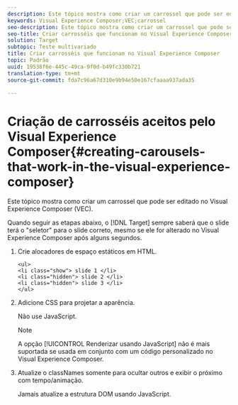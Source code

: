 ```yaml
---
description: Este tópico mostra como criar um carrossel que pode ser editado no Visual Experience Composer (VEC).
keywords: Visual Experience Composer;VEC;carrossel
seo-description: Este tópico mostra como criar um carrossel que pode ser editado no Visual Experience Composer (VEC).
seo-title: Criar carrosséis que funcionam no Visual Experience Composer
solution: Target
subtopic: Teste multivariado
title: Criar carrosséis que funcionam no Visual Experience Composer
topic: Padrão
uuid: 19538f6e-445c-49ca-9f0d-b49fc330b721
translation-type: tm+mt
source-git-commit: fda7c96a67d310e9b94e50e167cfaaaa937ada35

---
```



# Criação de carrosséis aceitos pelo Visual Experience Composer{#creating-carousels-that-work-in-the-visual-experience-composer}

Este tópico mostra como criar um carrossel que pode ser editado no Visual Experience Composer (VEC).

Quando seguir as etapas abaixo, o [!DNL Target] sempre saberá que o slide terá o &quot;seletor&quot; para o slide correto, mesmo se ele for alterado no Visual Experience Composer após alguns segundos.

1. Crie alocadores de espaço estáticos em HTML.

   ```
   <ul>
   <li class="show"> slide 1 </li>
   <li class="hidden"> slide 2 </li>
   <li class="hidden"> slide 3 </li>
   </ul>
   ```

1. Adicione CSS para projetar a aparência.

   Não use JavaScript.

   >[!NOTE]
   >
   >A opção [!UICONTROL Renderizar usando JavaScript] não é mais suportada se usada em conjunto com um código personalizado no Visual Experience Composer.

1. Atualize o classNames somente para ocultar outros e exibir o próximo com tempo/animação.

   Jamais atualize a estrutura DOM usando JavaScript.